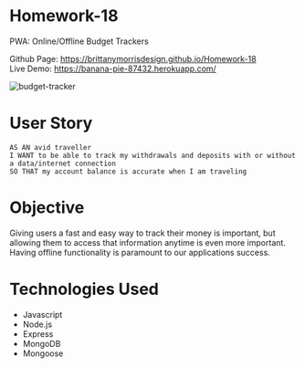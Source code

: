 # Homework-18
PWA: Online/Offline Budget Trackers

Github Page: https://brittanymorrisdesign.github.io/Homework-18 </br>
Live Demo: https://banana-pie-87432.herokuapp.com/</br>

![budget-tracker](https://user-images.githubusercontent.com/44029053/78176133-059f5d00-742a-11ea-969d-198beb436fc8.png)

# User Story
```
AS AN avid traveller
I WANT to be able to track my withdrawals and deposits with or without a data/internet connection
SO THAT my account balance is accurate when I am traveling
```

# Objective
Giving users a fast and easy way to track their money is important, but allowing them to access that information anytime is even more important. Having offline functionality is paramount to our applications success.

# Technologies Used
* Javascript
* Node.js
* Express
* MongoDB
* Mongoose
